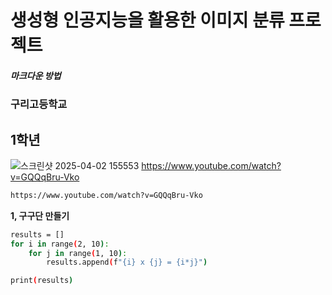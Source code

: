 # 생성형 인공지능을 활용한 이미지 분류 프로젝트
##### 마크다운 방법
### 구리고등학교
## 1학년
![스크린샷 2025-04-02 155553](https://github.com/user-attachments/assets/19511a58-108a-4ff5-ac84-ade7dcf13f87)
https://www.youtube.com/watch?v=GQQqBru-Vko
```bash
https://www.youtube.com/watch?v=GQQqBru-Vko
```
**1, 구구단 만들기**
```bash
results = []
for i in range(2, 10):
    for j in range(1, 10):
        results.append(f"{i} x {j} = {i*j}")

print(results)
```
